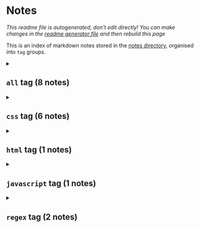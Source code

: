 # Notes

_This readme file is autogenerated, don't edit directly! You can make changes in the [readme generator file](/base/create-readme.md) and then rebuild this page_

This is an index of markdown notes stored in the [notes directory](/base/notes/), organised into `tag` groups.

<details>
<summary>

## `all` tag (8 notes)</summary>
- [How to use regex to capture tags and taxonomies](/base/notes/regex-get-tags-and-taxonomies.md) `regex`
- [matchAll output from javascript is like this](/base/notes/matchall-array-output.md) `regex` `javascript`
- [How to style html details elements with css](/base/notes/styling-details-element-css.md) `css` `html`
- [How to set top left bottom right in css with one inset property](/base/notes/inset-css-property.md) `css`
- [Simple colour mode option in css with has selector](/base/notes/simple-colour-mode-with-has-css.md) `css`
- [Tweaking colour to some other colour in css](/base/notes/css-tweak-colour.md) `css`
- [focus-visible is a good way to register focus state](/base/notes/focus-visible-for-focus.md) `css`
- [css paragraph text height](/base/notes/css-para-height.md) `css`
</details>
<details>
<summary>

## `css` tag (6 notes)</summary>
- [How to style html details elements with css](/base/notes/styling-details-element-css.md) `css` `html`
- [How to set top left bottom right in css with one inset property](/base/notes/inset-css-property.md) `css`
- [Simple colour mode option in css with has selector](/base/notes/simple-colour-mode-with-has-css.md) `css`
- [Tweaking colour to some other colour in css](/base/notes/css-tweak-colour.md) `css`
- [focus-visible is a good way to register focus state](/base/notes/focus-visible-for-focus.md) `css`
- [css paragraph text height](/base/notes/css-para-height.md) `css`
</details>
<details>
<summary>

## `html` tag (1 notes)</summary>
- [How to style html details elements with css](/base/notes/styling-details-element-css.md) `css` `html`
</details>
<details>
<summary>

## `javascript` tag (1 notes)</summary>
- [matchAll output from javascript is like this](/base/notes/matchall-array-output.md) `regex` `javascript`
</details>
<details>
<summary>

## `regex` tag (2 notes)</summary>
- [How to use regex to capture tags and taxonomies](/base/notes/regex-get-tags-and-taxonomies.md) `regex`
- [matchAll output from javascript is like this](/base/notes/matchall-array-output.md) `regex` `javascript`
</details>
